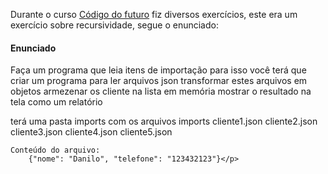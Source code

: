 <p> Durante o curso <a href="https://codigodofuturo.corporate.gama.academy/">Código do futuro</a> fiz diversos exercícios, este era um exercício sobre recursividade, segue o enunciado:</p>
<h4>Enunciado</h4>
<p>Faça um programa que leia itens de importação
para isso você terá que criar um programa para ler arquivos json
transformar estes arquivos em objetos
armezenar os cliente na lista em memória
mostrar o resultado na tela como um relatório


terá uma pasta imports com os arquivos
imports
    cliente1.json
    cliente2.json
    cliente3.json
    cliente4.json
    cliente5.json   

    Conteúdo do arquivo:
        {"nome": "Danilo", "telefone": "123432123"}</p>